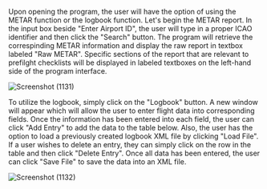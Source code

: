 Upon opening the program, the user will have the option of using the METAR function or the logbook function. Let's begin the METAR report. In the input box beside "Enter Airport ID", the user will type in a proper ICAO identifier and then click the "Search" button. The program will retrieve the correspinding METAR information and display the raw report in textbox labeled "Raw METAR". Specific sections of the report that are relevant to prefilght checklists will be displayed in labeled textboxes on the left-hand side of the program interface.

![Screenshot (1131)](https://user-images.githubusercontent.com/51823622/146234707-42463dc4-2094-4e5a-bfdd-f056a4276c70.png)

To utilize the logbook, simply click on the "Logbook" button. A new window will appear which will allow the user to enter flight data into corresponding fields. Once the information has been entered into each field, the user can click "Add Entry" to add the data to the table below. Also, the user has the option to load a previously created logbook XML file by clicking "Load File". If a user wishes to delete an entry, they can simply click on the row in the table and then click "Delete Entry". Once all data has been entered, the user can click "Save File" to save the data into an XML file.  

![Screenshot (1132)](https://user-images.githubusercontent.com/51823622/146234807-04aba15d-d329-48ad-b676-0f4c721adf7b.png)
